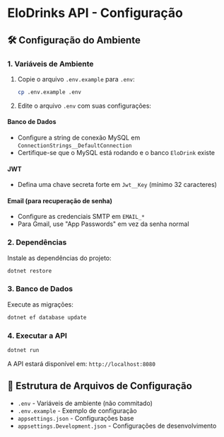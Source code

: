 # EloDrinks API - Configuração

## 🛠️ Configuração do Ambiente

### 1. Variáveis de Ambiente

1. Copie o arquivo `.env.example` para `.env`:
   ```bash
   cp .env.example .env
   ```

2. Edite o arquivo `.env` com suas configurações:

#### Banco de Dados
- Configure a string de conexão MySQL em `ConnectionStrings__DefaultConnection`
- Certifique-se que o MySQL está rodando e o banco `EloDrink` existe

#### JWT
- Defina uma chave secreta forte em `Jwt__Key` (mínimo 32 caracteres)

#### Email (para recuperação de senha)
- Configure as credenciais SMTP em `EMAIL_*`
- Para Gmail, use "App Passwords" em vez da senha normal

### 2. Dependências

Instale as dependências do projeto:
```bash
dotnet restore
```

### 3. Banco de Dados

Execute as migrações:
```bash
dotnet ef database update
```

### 4. Executar a API

```bash
dotnet run
```

A API estará disponível em: `http://localhost:8080`

## 📁 Estrutura de Arquivos de Configuração

- `.env` - Variáveis de ambiente (não commitado)
- `.env.example` - Exemplo de configuração
- `appsettings.json` - Configurações base
- `appsettings.Development.json` - Configurações de desenvolvimento
